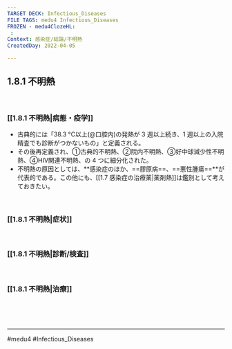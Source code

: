 ```yaml
---
TARGET DECK: Infectious_Diseases
FILE TAGS: medu4 Infectious_Diseases
FROZEN - medu4ClozeHL:
 : 
Context: 感染症/総論/不明熱
CreatedDay: 2022-04-05

---
```


## 1.8.1 不明熱

<br>

### [[1.8.1 不明熱|病態・疫学]]
* 古典的には「38.3 °C以上(@口腔内)の発熱が 3 週以上続き、1 週以上の入院精査でも診断がつかないもの」と定義される。
* その後再定義され、①古典的不明熱、②院内不明熱、③好中球減少性不明熱、④HIV関連不明熱、の 4 つに細分化された。
* 不明熱の原因としては、**感染症のほか、==膠原病==、==悪性腫瘍==**が代表的である。この他にも、[[1.7 感染症の治療薬|薬剤熱]]は鑑別として考えておきたい。
<!--ID: 1649375532988-->



<br>

### [[1.8.1 不明熱|症状]]


<br>

### [[1.8.1 不明熱|診断/検査]]


<br>

### [[1.8.1 不明熱|治療]]


<br><br><br>

---


#medu4 #Infectious_Diseases